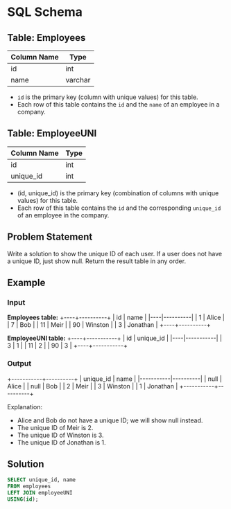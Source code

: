# SQL Schema

## Table: Employees
| Column Name | Type    |
|-------------|---------|
| id          | int     |
| name        | varchar |

- `id` is the primary key (column with unique values) for this table.
- Each row of this table contains the `id` and the `name` of an employee in a company.

## Table: EmployeeUNI
| Column Name | Type    |
|-------------|---------|
| id          | int     |
| unique_id   | int     |

- (id, unique_id) is the primary key (combination of columns with unique values) for this table.
- Each row of this table contains the `id` and the corresponding `unique_id` of an employee in the company.

## Problem Statement

Write a solution to show the unique ID of each user. If a user does not have a unique ID, just show null.
Return the result table in any order.

## Example

### Input

**Employees table:**
+----+----------+
| id | name     |
|----|----------|
| 1  | Alice    |
| 7  | Bob      |
| 11 | Meir     |
| 90 | Winston  |
| 3  | Jonathan |
+----+----------+

**EmployeeUNI table:**
+----+-----------+
| id | unique_id |
|----|-----------|
| 3  | 1         |
| 11 | 2         |
| 90 | 3         |
+----+-----------+

### Output

+-----------+----------+
| unique_id | name     |
|-----------|----------|
| null      | Alice    |
| null      | Bob      |
| 2         | Meir     |
| 3         | Winston  |
| 1         | Jonathan |
+-----------+----------+

Explanation: 
- Alice and Bob do not have a unique ID; we will show null instead.
- The unique ID of Meir is 2.
- The unique ID of Winston is 3.
- The unique ID of Jonathan is 1.

## Solution

```sql
SELECT unique_id, name
FROM employees
LEFT JOIN employeeUNI
USING(id);
